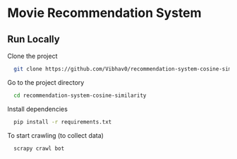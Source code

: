 
# Movie Recommendation System



## Run Locally

Clone the project

```bash
  git clone https://github.com/Vibhav0/recommendation-system-cosine-similarity.git
```

Go to the project directory

```bash
  cd recommendation-system-cosine-similarity
```

Install dependencies

```bash
  pip install -r requirements.txt
```

To start crawling (to collect data)

```bash
  scrapy crawl bot
```

  
